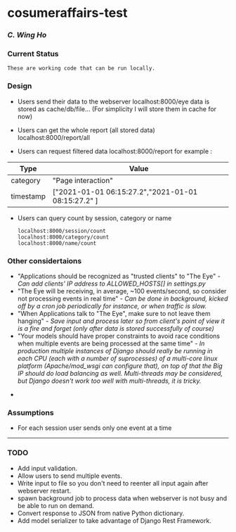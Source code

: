 # cosumeraffairs-test
### _C. Wing Ho_

### Current Status
    These are working code that can be run locally.

### Design
- Users send their data to the webserver
      localhost:8000/eye
data is stored as cache/db/file... (For simplicity I will store them in cache for now)

- Users can get the whole report (all stored data)
       localhost:8000/report/all
	   
- Users can request filtered data
       localhost:8000/report
for example :

|  Type |  Value |
| ------------ | ------------ |
| category  |  "Page interaction" |
|  timestamp |  ["2021-01-01 06:15:27.2","2021-01-01 08:15:27.2" ]|

- Users can query count by session, category or name

      localhost:8000/session/count
      localhost:8000/category/count
      localhost:8000/name/count

### Other considertaions
- "Applications should be recognized as "trusted clients" to "The Eye" - *Can add clients' IP address to ALLOWED_HOSTS[] in settings.py*
-  "The Eye will be receiving, in average, ~100 events/second, so consider not processing events in real time" - *Can be done in background, kicked off by a cron job periodically for instance, or when traffic is slow.*
-  "When Applications talk to "The Eye", make sure to not leave them hanging" - *Save input and process later so from client's point of view it is a fire and forget (only after data is stored successfully of course)*
-  "Your models should have proper constraints to avoid race conditions when multiple events are being processed at the same time" - *In production multiple instances of Django should really be running in each CPU (each with a number of suprocesses) of a multi-core linux platform (Apache/mod_wsgi can configure that), on top of that the Big IP should do load balancing as well. Multi-threads may be considered, but Django doesn't work too well with multi-threads, it is tricky.*
*
### Assumptions
- For each session user sends only one event at a time

------------


### TODO
- Add input validation.
- Allow users to send multiple events.
- Write input to file so you don't need to reenter all input again after webserver restart.
- spawn background job to process data when webserver is not busy and be able to run on demand.
- Convert response to JSON from native Python dictionary.
- Add model serializer to take advantage of Django Rest Framework.
